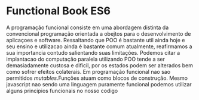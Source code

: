 # Functional Book ES6
A programação funcional consiste em uma abordagem distinta da convencional programação orientada a obejtos para o desenvolvimento de aplicaçoes e software.
Ressaltando que POO é bastante util ainda hoje e seu ensino e utilizacao ainda é  bastante comum atualmente, reafirmamos a sua importancia contudo salientando suas limitações. Podemos citar a implantacao do computação paralela utilizando POO tende a ser demasiadamente custosa e dificil, por os estados podem ser alterados bem como sofrer efeitos colaterais.
Em programação funcional nao sao permitidos _mutables_.Funções atuam como blocos de construção.
Mesmo javascript nao sendo uma linguagem puramente funcional podemos utilizar alguns principios funcionais no nosso codigo